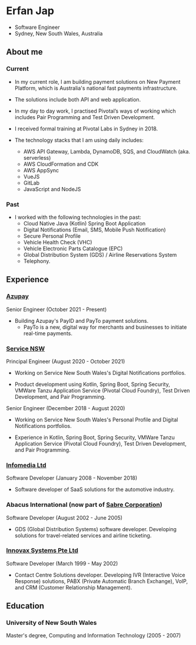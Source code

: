 # Erfan Jap

- Software Engineer
- Sydney, New South Wales, Australia

## About me

### Current

- In my current role, I am building payment solutions on New Payment Platform, which is Australia's national fast payments infrastructure.

- The solutions include both API and web application.

- In my day to day work, I practised Pivotal’s ways of working which includes Pair Programming and Test Driven Development.

- I received formal training at Pivotal Labs in Sydney in 2018.

- The technology stacks that I am using daily includes:
  - AWS API Gateway, Lambda, DynamoDB, SQS, and CloudWatch (aka. serverless)
  - AWS CloudFormation and CDK
  - AWS AppSync
  - VueJS
  - GitLab
  - JavaScript and NodeJS

### Past

- I worked with the following technologies in the past: 
  - Cloud Native Java (Kotlin) Spring Boot Application
  - Digital Notifications (Email, SMS, Mobile Push Notification)
  - Secure Personal Profile
  - Vehicle Health Check (VHC)
  - Vehicle Electronic Parts Catalogue (EPC)
  - Global Distribution System (GDS) / Airline Reservations System
  - Telephony.

## Experience

### [Azupay](https://azupay.com.au)

Senior Engineer (October 2021 - Present)

- Building Azupay's PayID and PayTo payment solutions. 
  - PayTo is a new, digital way for merchants and businesses to initiate real-time payments.

### [Service NSW](https://service.nsw.gov.au)

Principal Engineer (August 2020 - October 2021)

- Working on Service New South Wales's Digital Notifications portfolios.

- Product development using Kotlin, Spring Boot, Spring Security, VMWare Tanzu Application Service (Pivotal Cloud Foundry), Test Driven Development, and Pair Programming.

Senior Engineer (December 2018 - August 2020)

- Working on Service New South Wales's Personal Profile and Digital Notifications portfolios.

- Experience in Kotlin, Spring Boot, Spring Security, VMWare Tanzu Application Service (Pivotal Cloud Foundry), Test Driven Development, and Pair Programming.

### [Infomedia Ltd](https://infomedia.com.au)

Software Developer (January 2008 - November 2018)

- Software developer of SaaS solutions for the automotive industry.

### Abacus International (now part of [Sabre Corporation](https://sabre.com))

Software Developer (August 2002 - June 2005)

- GDS (Global Distribution Systems) software developer. Developing solutions for travel-related services and airline ticketing.

### [Innovax Systems Pte Ltd](https://innovax.systems)

Software Developer (March 1999 - May 2002)

- Contact Centre Solutions developer. Developing IVR (Interactive Voice Response) solutions, PABX (Private Automatic Branch Exchange), VoIP, and CRM (Customer Relationship Management).

## Education

### University of New South Wales

Master's degree, Computing and Information Technology (2005 - 2007)
